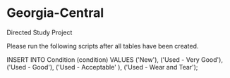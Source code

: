 # Georgia-Central
Directed Study Project

Please run the following scripts after all tables have been created.

INSERT INTO Condition (condition) VALUES
('New'),
('Used - Very Good'),
('Used - Good'),
('Used - Acceptable' ),
('Used - Wear and Tear');
